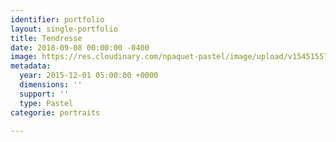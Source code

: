 ```yaml
---
identifier: portfolio
layout: single-portfolio
title: Tendresse
date: 2018-09-08 00:00:00 -0400
image: https://res.cloudinary.com/npaquet-pastel/image/upload/v1545155768/Tendresse-30-X-40-cm-2015.jpg
metadata:
  year: 2015-12-01 05:00:00 +0000
  dimensions: ''
  support: ''
  type: Pastel
categorie: portraits

---
```

